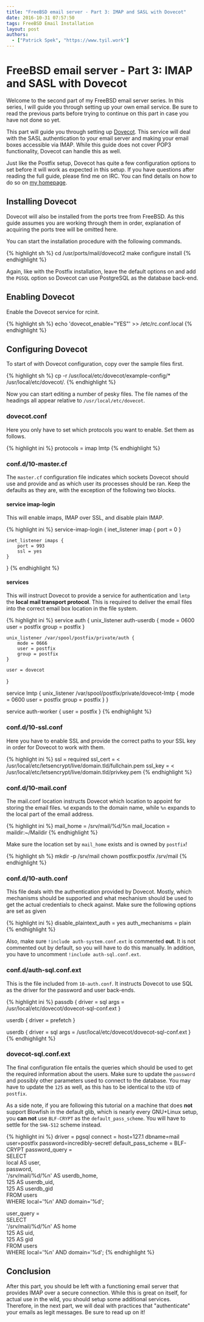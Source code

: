 ```yaml
---
title: "FreeBSD email server - Part 3: IMAP and SASL with Dovecot"
date: 2016-10-31 07:57:50
tags: FreeBSD Email Installation
layout: post
authors:
  - ["Patrick Spek", "https://www.tyil.work"]
---
```


# FreeBSD email server - Part 3: IMAP and SASL with Dovecot
Welcome to the second part of my FreeBSD email server series. In this series, I
will guide you through setting up your own email service. Be sure to read the
previous parts before trying to continue on this part in case you have not done
so yet.

This part will guide you through setting up [Dovecot][dovecot]. This service
will deal with the SASL authentication to your email server and making your email
boxes accessible via IMAP. While this guide does not cover POP3 functionality,
Dovecot can handle this as well.

Just like the Postfix setup, Dovecot has quite a few configuration options to
set before it will work as expected in this setup. If you have questions after
reading the full guide, please find me on IRC. You can find details on how to
do so on [my homepage][home].

## Installing Dovecot
Dovecot will also be installed from the ports tree from FreeBSD. As this guide
assumes you are working through them in order, explanation of acquiring the
ports tree will be omitted here.

You can start the installation procedure with the following commands.

{% highlight sh %}
cd /usr/ports/mail/dovecot2
make configure install
{% endhighlight %}

Again, like with the Postfix installation, leave the default options on and add
the `PGSQL` option so Dovecot can use PostgreSQL as the database back-end.

## Enabling Dovecot
Enable the Dovecot service for rcinit.

{% highlight sh %}
echo 'dovecot_enable="YES"' >> /etc/rc.conf.local
{% endhighlight %}

## Configuring Dovecot
To start of with Dovecot configuration, copy over the sample files first.

{% highlight sh %}
cp -r /usr/local/etc/dovecot/example-config/* /usr/local/etc/dovecot/.
{% endhighlight %}

Now you can start editing a number of pesky files. The file names of the
headings all appear relative to `/usr/local/etc/dovecot`.

### dovecot.conf
Here you only have to set which protocols you want to enable. Set them as
follows.

{% highlight ini %}
protocols = imap lmtp
{% endhighlight %}

### conf.d/10-master.cf
The `master.cf` configuration file indicates which sockets Dovecot should use
and provide and as which user its processes should be ran. Keep the defaults as
they are, with the exception of the following two blocks.

#### service imap-login
This will enable imaps, IMAP over SSL, and disable plain IMAP.

{% highlight ini %}
service-imap-login {
    inet_listener imap {
        port = 0
    }

    inet_listener imaps {
        port = 993
        ssl = yes
    }
}
{% endhighlight %}

#### services
This will instruct Dovecot to provide a service for authentication and `lmtp`
the **local mail transport protocol**. This is required to deliver the email
files into the correct email box location in the file system.

{% highlight ini %}
service auth {
    unix_listener auth-userdb {
        mode = 0600
        user = postfix
        group = postfix
    }

    unix_listener /var/spool/postfix/private/auth {
        mode = 0666
        user = postfix
        group = postfix
    }

    user = dovecot
}

service lmtp {
    unix_listener /var/spool/postfix/private/dovecot-lmtp {
        mode = 0600
        user = postfix
        group = postfix
    }
}

service auth-worker {
    user = postfix
}
{% endhighlight %}

### conf.d/10-ssl.conf
Here you have to enable SSL and provide the correct paths to your SSL key in
order for Dovecot to work with them.

{% highlight ini %}
ssl = required
ssl_cert = < /usr/local/etc/letsencrypt/live/domain.tld/fullchain.pem
ssl_key = < /usr/local/etc/letsencrypt/live/domain.tld/privkey.pem
{% endhighlight %}

### conf.d/10-mail.conf
The mail.conf location instructs Dovecot which location to appoint for storing
the email files. `%d` expands to the domain name, while `%n` expands to the
local part of the email address.

{% highlight ini %}
mail_home = /srv/mail/%d/%n
mail_location = maildir:~/Maildir
{% endhighlight %}

Make sure the location set by `mail_home` exists and is owned by `postfix`!

{% highlight sh %}
mkdir -p /srv/mail
chown postfix:postfix /srv/mail
{% endhighlight %}

### conf.d/10-auth.conf
This file deals with the authentication provided by Dovecot. Mostly, which
mechanisms should be supported and what mechanism should be used to get the
actual credentials to check against.  Make sure the following options are set
as given

{% highlight ini %}
disable_plaintext_auth = yes
auth_mechanisms = plain 
{% endhighlight %}

Also, make sure `!include auth-system.conf.ext` is commented **out**. It is not
commented out by default, so you will have to do this manually. In addition,
you have to uncomment `!include auth-sql.conf.ext`.

### conf.d/auth-sql.conf.ext
This is the file included from `10-auth.conf`. It instructs Dovecot to use SQL as
the driver for the password and user back-ends.

{% highlight ini %}
passdb {
    driver = sql
    args = /usr/local/etc/dovecot/dovecot-sql-conf.ext
}

userdb {
    driver = prefetch
}

userdb {
    driver = sql
    args = /usr/local/etc/dovecot/dovecot-sql-conf.ext
}
{% endhighlight %}

### dovecot-sql.conf.ext
The final configuration file entails the queries which should be used to get the
required information about the users. Make sure to update the `password` and possibly
other parameters used to connect to the database. You may have to update the `125` as
well, as this has to be identical to the `UID` of `postfix`.

As a side note, if you are following this tutorial on a machine that does
**not** support Blowfish in the default glib, which is nearly every GNU+Linux
setup, you **can not** use `BLF-CRYPT` as the `default_pass_scheme`. You will
have to settle for the `SHA-512` scheme instead.

{% highlight ini %}
driver = pgsql
connect = host=127.1 dbname=mail user=postfix password=incredibly-secret!
default_pass_scheme = BLF-CRYPT
password_query = \
    SELECT \
        local AS user, \
        password, \
        '/srv/mail/%d/%n' AS userdb_home, \
        125 AS userdb_uid, \
        125 AS userdb_gid \
    FROM users \
    WHERE local='%n' AND domain='%d';

user_query = \
    SELECT \
        '/srv/mail/%d/%n' AS home \
        125 AS uid, \
        125 AS gid \
    FROM users \
    WHERE local='%n' AND domain='%d';
{% endhighlight %}

## Conclusion
After this part, you should be left with a functioning email server that
provides IMAP over a secure connection. While this is great on itself, for
actual use in the wild, you should setup some additional services. Therefore,
in the next part, we will deal with practices that "authenticate" your emails
as legit messages. Be sure to read up on it!

[dovecot]: http://dovecot.org/
[home]: https://www.tyil.work/

